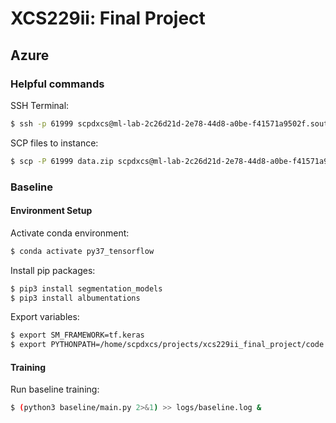# XCS229ii: Final Project

## Azure

### Helpful commands

SSH Terminal:
```bash
$ ssh -p 61999 scpdxcs@ml-lab-2c26d21d-2e78-44d8-a0be-f41571a9502f.southcentralus.cloudapp.azure.com
```

SCP files to instance:
```bash
$ scp -P 61999 data.zip scpdxcs@ml-lab-2c26d21d-2e78-44d8-a0be-f41571a9502f.southcentralus.cloudapp.azure.com:/home/scpdxcs/projects/xcs229ii_final_project/code/data
```

### Baseline
#### Environment Setup

Activate conda environment:
```bash
$ conda activate py37_tensorflow
```

Install pip packages:
```bash
$ pip3 install segmentation_models
$ pip3 install albumentations
```

Export variables:
```bash
$ export SM_FRAMEWORK=tf.keras
$ export PYTHONPATH=/home/scpdxcs/projects/xcs229ii_final_project/code
```

#### Training

Run baseline training:
```bash
$ (python3 baseline/main.py 2>&1) >> logs/baseline.log &
```
